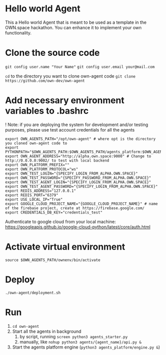 # Hello world Agent

This a Hello world Agent that is meant to be used as a template in the OWN.space hackathon.
You can enhance it to implement your own functionality.

# Clone the source code
`git config user.name "Your Name"`
`git config user.email your@mail.com`

`cd` to the directory you want to clone own-agent code
`git clone https://github.com/own-dev/own-agent`

# Add necessary environment variables to .bashrc
! Note: if you are deploying the system for development and/or testing purposes,
please use test account credentials for all the agents
```
export OWN_AGENTS_PATH="/opt/own-agent" # where opt is the directory you cloned own-agent code to
export PYTHONPATH="$OWN_AGENTS_PATH:$OWN_AGENTS_PATH/agents_platform:$OWN_AGENTS_PATH/agents:$OWN_AGENTS_PATH/agents/news:$OWN_AGENTS_PATH/agents/ip:$OWN_AGENTS_PATH/agents/science:$OWN_AGENTS_PATH/agents_platform/own_adapter"
export OWN_AGENT_ADDRESS="http://alpha.own.space:9000" # Change to http://0.0.0.0:9002/ to test with local backend
export OWN_PLATFORM_PREFIX=""
export OWN_PLATFORM_PROTOCOL="ws"
export OWN_TEST_LOGIN="{SPECIFY_LOGIN_FROM_ALPHA.OWN.SPACE}"
export OWN_TEST_PASSWORD="{SPECIFY_PASSWORD_FROM_ALPHA.OWN.SPACE}"
export OWN_TEST_AGENT_LOGIN="{SPECIFY_LOGIN_FROM_ALPHA.OWN.SPACE}"
export OWN_TEST_AGENT_PASSWORD="{SPECIFY_LOGIN_FROM_ALPHA.OWN.SPACE}"
export REDIS_ADDRESS="127.0.0.1"
export REDIS_PORT="6379"
export USE_LOCAL_IP="True"
export GOOGLE_CLOUD_PROJECT_NAME="{GOOGLE_CLOUD_PROJECT_NAME}" # name of the firebase project, create at https://firebase.google.com/
export CREDENTIALS_DB_KEY="credentials_test"
```

Authenticate to google cloud from your local machine:
https://googleapis.github.io/google-cloud-python/latest/core/auth.html

# Activate virtual environment

`source $OWN_AGENTS_PATH/ownenv/bin/activate`

# Deploy
`./own-agent/deployment.sh`

# Run
1. `cd own-agent`
2. Start all the agents in background
    1. by script, running `screen python3 agents_starter.py`
    2. manually, like `nohup python3 agents/{agent_name}/api.py &`
3. Start the agents platform engine (`python3 agents_platform/engine.py &`)
